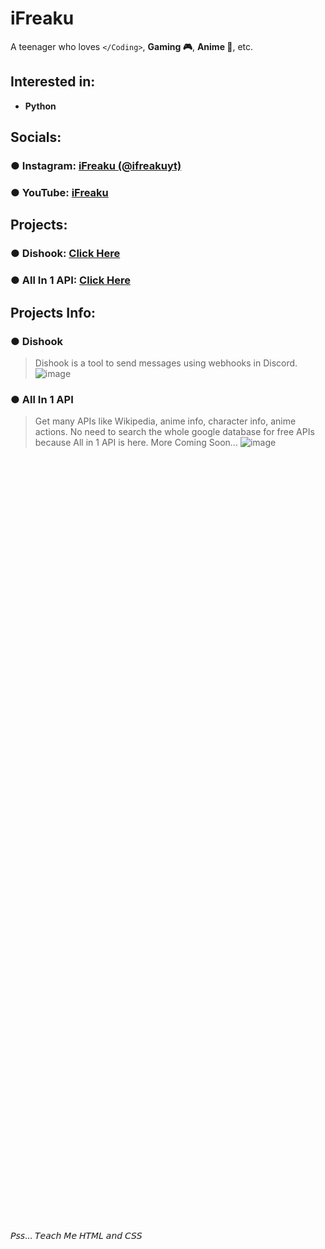 # iFreaku
A teenager who loves `</Coding>`, **Gaming 🎮**, **Anime 🙌**, etc.
## Interested in:
- **Python** 
## Socials:
### ● **Instagram:** [iFreaku (@ifreakuyt)](https://www.instagram.com/ifreakuyt/)<br>
### ● **YouTube:** [iFreaku](https://www.youtube.com/channel/UCcIuJXUhGSWCbFKL3zDme3Q)
## Projects:
### ● **Dishook:** [Click Here](https://dishook.glique.repl.co/)<br>
### ● **All In 1 API:** [Click Here](https://allin1-api.glique.repl.co/)
## Projects Info:
### ● Dishook
> Dishook is a tool to send messages using webhooks in Discord.
![image](https://media.discordapp.net/attachments/937321259254034522/947034669218684978/unknown.png)
### ● All In 1 API
> Get many APIs like Wikipedia, anime info, character info, anime actions. No need to search the whole google database for free APIs because All in 1 API is here. More Coming Soon...
![image](https://media.discordapp.net/attachments/937321259254034522/947036165125570571/unknown.png)
<br>
<br>
<br>
<br>
<br>
<br>
<br>
<br>
<br>
<br>
<br>
<br>
<br>
<br>
<br>
<br>
<br>
<br>
<br>
<br>
<br>
<br>
<br>
<br>
<br>
<br>
<br>
<br>
<br>
<br>
<br>
<br>
<br>
<br>
<br>
<br>
<br>
<br>
<br>
<br>
<br>
<br>
<br>
<br>
<br>
<br>
<br>
<br>
<br>
<br>
<br>
<br>
<br>
<br>
<br>
<br>
<br>
<br>
<br>
<br>
<br>
<br>
<br>
<br>
<br>
<br>
<br>
<br>
<br>
<br>
<br>
<br>

𝘗𝘴𝘴... 𝘛𝘦𝘢𝘤𝘩 𝘔𝘦 𝘏𝘛𝘔𝘓 𝘢𝘯𝘥 𝘊𝘚𝘚
